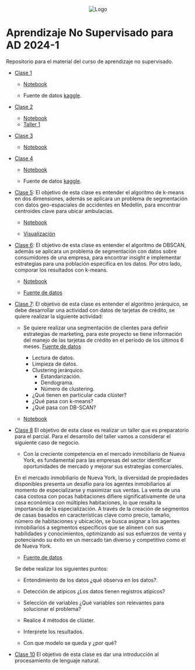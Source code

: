 
<div align="center">
<img src="https://drive.google.com/uc?id=1zhH8N310Inr1l9_TDwtbdUegQyiB8Yei" alt="Logo" >
</div>

# Aprendizaje No Supervisado para AD 2024-1

Repositorio para el material del curso de aprendizaje no supervisado.

- [Clase 1](/Clase01/)

    * [Notebook](/Clase01/Clase%201%20aprendizaje%20no%20supervisado.ipynb) 

    * Fuente de datos [kaggle](https://www.kaggle.com/datasets/imakash3011/customer-personality-analysis).

- [Clase 2](/Clase02/)

    * [Notebook](/Clase02/Clase%202%20aprendizaje%20no%20supervisado.ipynb) 
    * [Taller 1](/Clase02/Taller%201%20Aprendizaje%20no%20supervisado.ipynb)
- [Clase 3](/Clase03/)

    * [Notebook](/Clase03/Clase%203%20aprendizaje%20no%20supervisado.ipynb)

- [Clase 4](/Clase04/)

    * [Notebook](/Clase04/Clase%204%20aprendizaje%20no%20supervisado.ipynb)

    * Fuente de datos [kaggle](https://www.kaggle.com/datasets/imakash3011/customer-personality-analysis).

- [Clase 5](/Clase05/): El objetivo de esta clase es entender el algoritmo de k-means en dos dimensiones, además se aplicara un problema de segmentación con datos geo-espaciales de accidentes en Medellín, para encontrar centroides clave para ubicar ambulacias. 
    
    * [Notebook](/Clase05/Kmeans.ipynb)
    
    * [Visualización](/Clase05/Visualización%20k-means.ipynb)   

- [Clase 6](/Clase06/): El objetivo de esta clase es entender el algoritmo de DBSCAN, además se aplicara un problema de segmentación con datos sobre consumidores de una empresa, para encontrar insight e implementar estrategias para una población especifica en los datos. Por otro lado, comporar los resultados con k-means. 

    * [Notebook](/Clase06/DBSCAN.ipynb)

    * [Fuente de datos](https://www.kaggle.com/datasets/imakash3011/customer-personality-analysis)

- [Clase 7](/Clase07/): El objetivo de esta clase es entender el algoritmo jerárquico, se debe desarrollar una actividad con datos de tarjetas de crédito, se quiere realizar la siguiente actividad:

    * Se quiere realizar una segmentación de clientes para definir estrategias de marketing, para este proyecto se tiene información del manejo de las tarjetas de crédito en el periodo de los últimos 6 meses. [Fuente de datos](https://www.kaggle.com/datasets/arjunbhasin2013/ccdata)

        - Lectura de datos.
        - Limpieza de datos.
        - Clustering jerárquico.
            - Estandarización.
            - Dendograma.
            - Número de clustering.
        - ¿Qué tienen en particular cada clúster?
        - ¿Qué pasa con k-means?
        - ¿Qué pasa con DB-SCAN?


    * [Notebook](/Clase07/HC.ipynb)


- [Clase 8](/Clase08/) El objetivo de esta clase es realizar un taller que es preparatorio para el parcial. Para el desarrollo del taller vamos a considerar el siguiente caso de negocio.

    * Con la creciente competencia en el mercado inmobiliario de Nueva York, es fundamental para las empresas del sector identificar oportunidades de mercado y mejorar sus estrategias comerciales.
    
    En el mercado inmobiliario de Nueva York, la diversidad de propiedades disponibles presenta un desafío para los agentes inmobiliarios al momento de especializarse y maximizar sus ventas. La venta de una casa costosa con pocas habitaciones difiere significativamente de una casa económica con múltiples habitaciones, lo que resalta la importancia de la especialización. A través de la creación de segmentos de casas basados en características clave como precio, tamaño, número de habitaciones y ubicación, se busca asignar a los agentes inmobiliarios a segmentos específicos que se alineen con sus habilidades y conocimientos, optimizando así sus esfuerzos de venta y potenciando su éxito en un mercado tan diverso y competitivo como el de Nueva York.

    - [Fuente de datos](https://www.kaggle.com/datasets/nelgiriyewithana/new-york-housing-market)

    Se debe realizar los siguientes puntos:

    * Entendimiento de los datos ¿qué observa en los datos?.

    * Detección de atípicos ¿Los datos tienen registros atípicos?

    * Selección de variables ¿Qué variables son relevantes para solucionar el problema?

    * Realice 4 métodos de clúster.

    * Interprete los resultados.

    * Con que modelo se queda y ¿por qué?

- [Clase 10](/Clase10/) El objetivo de esta clase es dar una introducción al procesamiento de lenguaje natural.  